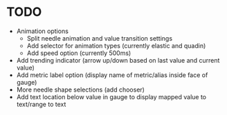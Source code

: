 # TODO

* Animation options
  * Split needle animation and value transition settings
  * Add selector for animation types (currently elastic and quadin)
  * Add speed option (currently 500ms)
* Add trending indicator (arrow up/down based on last value and current value)
* Add metric label option (display name of metric/alias inside face of gauge)
* More needle shape selections (add chooser)
* Add text location below value in gauge to display mapped value to text/range to text
